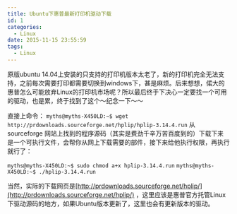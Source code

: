 ```yaml
---
title: Ubuntu下惠普最新打印机驱动下载
id: 1
categories:
  - Linux
date: 2015-11-15 23:55:59
tags:
  - Linux
---
```


原版ubuntu 14.04上安装的只支持的打印机版本太老了，新的打印机完全无法支持，之前每次需要打印都需要切换到windows下，甚是麻烦。后来想想，偌大的惠普怎么可能放弃Linux的打印机市场呢？所以最后终于下决心一定要找一个可用的驱动，也是累，终于找到了这个～纪念一下～～

直接上命令：
`myths@myths-X450LD:~$ wget http://prdownloads.sourceforge.net/hplip/hplip-3.14.4.run`
从 sourceforge 网站上找到的程序源码（其实是费劲千辛万苦百度到的）下载下来是一个可执行文件，会帮你从网上下载需要的部件，接下来给他执行权限，再执行就行了：

`myths@myths-X450LD:~$ sudo chmod a+x hplip-3.14.4.run`
`myths@myths-X450LD:~$ ./hplip-3.14.4.run`

当然，实际的下载网页是[http://prdownloads.sourceforge.net/hplip/](http://prdownloads.sourceforge.net/hplip/) ，这里应该是惠普官方托管Linux下驱动源码的地方，如果Ubuntu版本更新了，这里也会有更新版本的驱动。